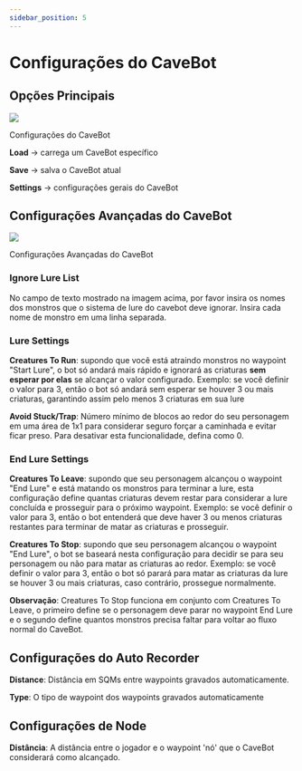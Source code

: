 ```yaml
---
sidebar_position: 5
---
```


# Configurações do CaveBot
## Opções Principais
<div class="text--center">
  <img src="/img/cavebot_settings.png" />
  <p>Configurações do CaveBot</p>
</div>

**Load** -> carrega um CaveBot específico

**Save** -> salva o CaveBot atual

**Settings** -> configurações gerais do CaveBot

## Configurações Avançadas do CaveBot
<div class="text--center">
  <img src="/img/cavebot_settings_window_2.png" />
  <p>Configurações Avançadas do CaveBot</p>
</div>

### Ignore Lure List
No campo de texto mostrado na imagem acima, por favor insira os nomes dos monstros que o sistema de lure do cavebot deve ignorar. Insira cada nome de monstro em uma linha separada.

### Lure Settings
**Creatures To Run**: supondo que você está atraindo monstros no waypoint "Start Lure", o bot só andará mais rápido e ignorará as criaturas **sem esperar por elas** se alcançar o valor configurado. Exemplo: se você definir o valor para 3, então o bot só andará sem esperar se houver 3 ou mais criaturas, garantindo assim pelo menos 3 criaturas em sua lure

**Avoid Stuck/Trap**: Número mínimo de blocos ao redor do seu personagem em uma área de 1x1 para considerar seguro forçar a caminhada e evitar ficar preso. Para desativar esta funcionalidade, defina como 0.

### End Lure Settings
**Creatures To Leave**: supondo que seu personagem alcançou o waypoint "End Lure" e está matando os monstros para terminar a lure, esta configuração define quantas criaturas devem restar para considerar a lure concluída e prosseguir para o próximo waypoint. Exemplo: se você definir o valor para 3, então o bot entenderá que deve haver 3 ou menos criaturas restantes para terminar de matar as criaturas e prosseguir.

**Creatures To Stop**: supondo que seu personagem alcançou o waypoint "End Lure", o bot se baseará nesta configuração para decidir se para seu personagem ou não para matar as criaturas ao redor. Exemplo: se você definir o valor para 3, então o bot só parará para matar as criaturas da lure se houver 3 ou mais criaturas, caso contrário, prossegue normalmente.

**Observação**: Creatures To Stop funciona em conjunto com Creatures To Leave, o primeiro define se o personagem deve parar no waypoint End Lure e o segundo define quantos monstros precisa faltar para voltar ao fluxo normal do CaveBot.

## Configurações do Auto Recorder
**Distance**: Distância em SQMs entre waypoints gravados automaticamente.

**Type**: O tipo de waypoint dos waypoints gravados automaticamente

## Configurações de Node
**Distância**: A distância entre o jogador e o waypoint 'nó' que o CaveBot considerará como alcançado.